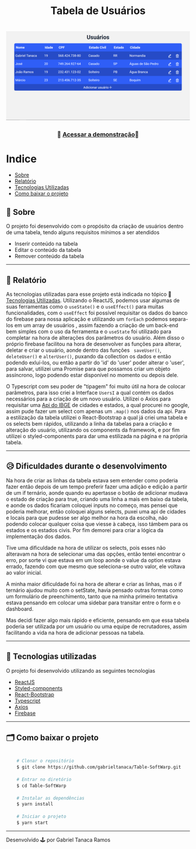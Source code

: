 <h1 align="center">
    Tabela de Usuários
</h1>

<h1 align="center">
    <img src="public/Table.png">
</h1>

<h3 align="center">
   💾 <a href="https://table-c6f84.web.app/">Acessar a demonstração</a>🔗
<h3 >

# Indice

- [Sobre](#-sobre)
- [Relatório](#-relatório)
- [Tecnologias Utilizadas](#-tecnologias-utilizadas)
- [Como baixar o projeto](#-como-baixar-o-projeto)

## 🔖 Sobre

O projeto foi desenvolvido com o propósito da criação de usuários dentro de uma tabela, tendo alguns requisitos mínimos a ser atendidos

- Inserir conteúdo na tabela
- Editar o conteúdo da tabela
- Remover conteúdo da tabela

---

## 📰 Relatório

As tecnologias utilizadas para esse projeto está indicada no tópico 🚀[Tecnologias Utilizadas](#-tecnologias-utilizadas). Utilizando o ReactJS, podemos usar algumas de suas ferramentas como o `useState()` e o `useEffect()` para muitas funcionalidades, com o `useEffect` foi possível requisitar os dados do banco do firebase para nossa aplicação e utilizando um `forEach` podemos separa-los em um array de usuários , assim fazendo a criação de um back-end bem simples com o uso da ferramenta e o `useState` foi utilizado para completar na hora de alterações dos parâmetros do usuário. Além disso o próprio firebase facilitou na hora de desenvolver as funções para alterar, deletar e criar o usuário, aonde dentro das funções ` saveUser()`, `deleteUser()` e `alterUser()`, puxando da collection os dados e então podendo exluí-los, ou então a partir do 'id' do 'user' poder alterar o 'user', para salvar, utilizei uma Promise para que possamos criar um objeto assíncrono, logo podendo estar disponível no momento ou depois dele.

O Typescript com seu poder de "tipagem" foi muito útil na hora de colocar parâmetros, para isso criei a Interface `UsersI` a qual contém os dados necessários para a criação de um novo usuário. Utilizei o Axios para requisitar uma [Api do IBGE](https://servicodados.ibge.gov.br/api/docs/localidades#api-UFs-estadosGet) de cidades e estados, a qual procurei no google, assim pude fazer um select com apenas um `.map()` nos dados da api. Para a estilização da tabela utilizei o React-Bootstrap a qual já criei uma tabela e os selects bem rápidos, utilizando a linha da tabelas para a criação e alteração do usuário, utilizando os components da framework, e por fim utilizei o styled-components para dar uma estilizada na página e na própria tabela.

---

## 😥 Dificuldades durante o desenvolvimento

Na hora de criar as linhas da tabela estava sem entender como poderia fazer então depois de um tempo preferir fazer uma adição e edição a partir de um if ternário, aonde quando eu apertasse o botão de adicionar mudava o estado de criação para true, criando uma linha a mais em baixo da tabela, e aonde os dados ficariam coloquei inputs no começo, mas pensei que poderia melhorar, então coloquei alguns selects, puxei uma api de cidades e locais para que pudesse ser algo melhor na hora da escolha, não podendo colocar qualquer coisa que viesse à cabeça, isso támbem para os estados e os estados civis. Por fim demorei para criar a lógica da implementação dos dados.

Tive uma dificuldade na hora de utilizar os selects, pois esses não alteravam na hora de selecionar uma das opções, então tentei encontrar o erro, por sorte vi que estava em um loop aonde o value da option estava errado, fazendo com que mesmo que seleciona-se outro valor, ele voltava ao valor inicial.

A minha maior dificuldade foi na hora de alterar e criar as linhas, mas o if ternário ajudou muito com o setState, havia pensado outras formas como um formulário de preenchimento, tanto que na minha primeiro tentativa estava pensando em colocar uma sidebar para transitar entre o form e o dashboard.

Mas decidi fazer algo mais rápido e eficiente, pensando em que essa tabela poderia ser utilizada por um usuário ou uma equipe de recrutadores, assim facilitando a vida na hora de adicionar pessoas na tabela.

---

## 🚀 Tecnologias utilizadas

O projeto foi desenvolvido utilizando as seguintes tecnologias

- [ReactJS](https://reactjs.org)
- [Styled-components](https://styled-components.com/)
- [React-Bootstrap](https://react-bootstrap.netlify.app/)
- [Typescript](https://www.typescriptlang.org/)
- [Axios](https://blog.rocketseat.com.br/axios-um-cliente-http-full-stack/)
- [Firebase](https://firebase.google.com/)

---

## 🗂 Como baixar o projeto

```bash

    # Clonar o repositório
    $ git clone https://github.com/gabrieltanaca/Table-SoftWarp.git

    # Entrar no diretório
    $ cd Table-SoftWarp

    # Instalar as dependências
    $ yarn install

    # Iniciar o projeto
    $ yarn start
```

---

Desenvolvido 🕹 por Gabriel Tanaca Ramos
